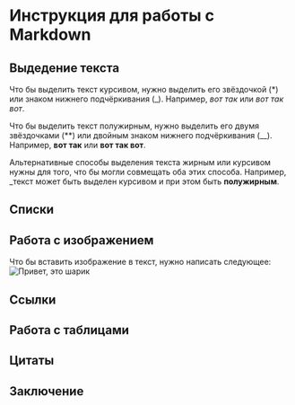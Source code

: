 # Инструкция для работы с Markdown

## Выдедение текста

Что бы выделить текст курсивом, нужно выделить его звёздочкой (*) или знаком нижнего подчёркивания (_). Например, _вот так_ или *вот так вот*.

Что бы выделить текст полужирным, нужно выделить его двумя звёздочками (**) или двойным знаком нижнего подчёркивания (__). Например, __вот так__ или **вот так вот**.

Альтернативные способы выделения текста жирным или курсивом нужны для того, что бы могли совмещать оба этих способа. Например, _текст может быть выделен курсивом и при этом быть **полужирным**.

## Списки

## Работа с изображением

Что бы вставить изображение в текст, нужно написать следующее:
![Привет, это шарик](sharik.jpg)

## Ссылки

## Работа с таблицами

## Цитаты

## Заключение

